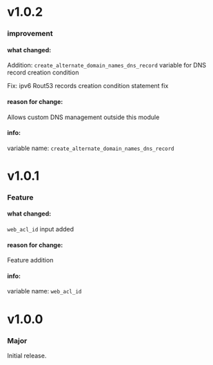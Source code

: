 # v1.0.2

### improvement

#### what changed:

Addition:
`create_alternate_domain_names_dns_record` variable for DNS record creation condition

Fix:
ipv6 Rout53 records creation condition statement fix

#### reason for change:

Allows custom DNS management outside this module

#### info:

variable name: `create_alternate_domain_names_dns_record`

# v1.0.1

### Feature

#### what changed:

`web_acl_id` input added

#### reason for change:

Feature addition

#### info:

variable name: `web_acl_id`

# v1.0.0

### Major

Initial release.
